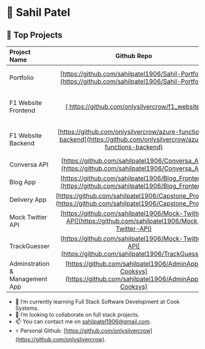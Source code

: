 # :floppy_disk: Sahil Patel

 
## 👀 Top Projects
| Project Name | Github Repo | Link |
| :--- | :----: | :----: |
| Portfolio| [https://github.com/sahilpatel1906/Sahil-Portfolio](https://github.com/sahilpatel1906/Sahil-Portfolio) | [https://sahil-portfolio-ak4m.vercel.app/](https://sahil-portfolio-ak4m.vercel.app/) |
| F1 Website Frontend| [( https://github.com/onlysilvercrow/f1_website)](https://github.com/onlysilvercrow/f1_website) | [https://ambitious-pebble-02008e903.2.azurestaticapps.net/](https://ambitious-pebble-02008e903.2.azurestaticapps.net/) |
| F1 Website Backend| [https://github.com/onlysilvercrow/azure-functions-backend](https://github.com/onlysilvercrow/azure-functions-backend) | [https://ambitious-pebble-02008e903.2.azurestaticapps.net/](https://ambitious-pebble-02008e903.2.azurestaticapps.net/) |
| Conversa API | [https://github.com/sahilpatel1906/Conversa_API](https://github.com/sahilpatel1906/Conversa_API) | N/A |
| Blog App | [https://github.com/sahilpatel1906/Blog_Frontend](https://github.com/sahilpatel1906/Blog_Frontend) | N/A |
| Delivery App | [https://github.com/sahilpatel1906/Capstone_Project](https://github.com/sahilpatel1906/Capstone_Project) | N/A |
| Mock Twitter API | [https://github.com/sahilpatel1906/Mock-Twitter-API](https://github.com/sahilpatel1906/Mock-Twitter-API) | N/A |
| TrackGuesser | [https://github.com/sahilpatel1906/Mock-Twitter-API](https://github.com/sahilpatel1906/TrackGuesser) | N/A |
| Adminstration & Management App | [https://github.com/sahilpatel1906/AdminApp-Cooksys](https://github.com/sahilpatel1906/AdminApp-Cooksys) | N/A |


- 🌱 I’m currently learning Full Stack Software Development at Cook Systems.
- 💞️ I’m looking to collaborate on full stack projects.
- 📫 You can contact me on sahilpatel1906@gmail.com.
- ⚡ Personal Github: [https://github.com/onlysilvercrow](https://github.com/onlysilvercrow). 

<!---
sahilpatel1906/sahilpatel1906 is a ✨ special ✨ repository because its `README.md` (this file) appears on your GitHub profile.
You can click the Preview link to take a look at your changes.
--->
